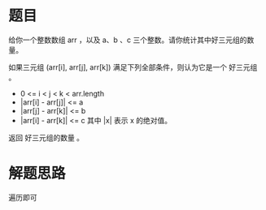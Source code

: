 # 题目
给你一个整数数组 arr ，以及 a、b 、c 三个整数。请你统计其中好三元组的数量。  

如果三元组 (arr[i], arr[j], arr[k]) 满足下列全部条件，则认为它是一个 好三元组 。  

- 0 <= i < j < k < arr.length
- |arr[i] - arr[j]| <= a
- |arr[j] - arr[k]| <= b
- |arr[i] - arr[k]| <= c
其中 |x| 表示 x 的绝对值。  

返回 好三元组的数量 。
# 解题思路
遍历即可